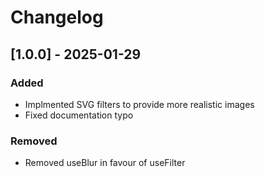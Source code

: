 # Changelog

## [1.0.0] - 2025-01-29
### Added
- Implmented SVG filters to provide more realistic images
- Fixed documentation typo
### Removed
- Removed useBlur in favour of useFilter

